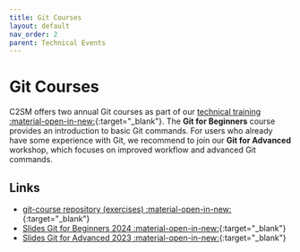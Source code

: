 ```yaml
---
title: Git Courses
layout: default
nav_order: 2
parent: Technical Events
---
```


# Git Courses

C2SM offers two annual Git courses as part of our [technical training :material-open-in-new:](https://c2sm.ethz.ch/education/technical-training.html){:target="_blank"}.
The **Git for Beginners** course provides an introduction to basic Git commands. For users who already have some experience with Git, we recommend to join our **Git for Advanced** workshop, which focuses on improved workflow and advanced Git commands.

## Links

- [git-course repository (exercises) :material-open-in-new:](https://github.com/C2SM/git-course/){:target="_blank"}
- [Slides Git for Beginners 2024 :material-open-in-new:](https://polybox.ethz.ch/index.php/s/zwKm6Gl740KHpVW){:target="_blank"}
- [Slides Git for Advanced 2023 :material-open-in-new:](https://polybox.ethz.ch/index.php/s/lnEJyMAFr0KoqsO){:target="_blank"}
